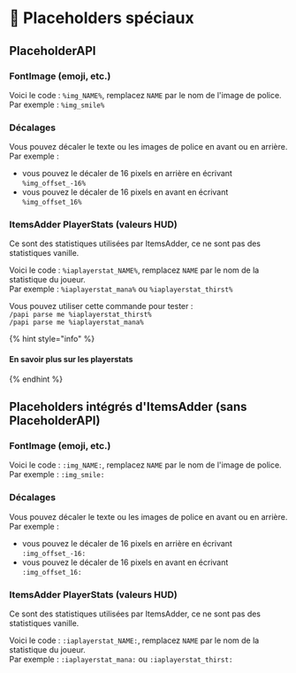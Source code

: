 # 📎 Placeholders spéciaux

## PlaceholderAPI

### FontImage (emoji, etc.)

Voici le code : `%img_NAME%`, remplacez `NAME` par le nom de l'image de police.\
Par exemple : `%img_smile%`

### Décalages

Vous pouvez décaler le texte ou les images de police en avant ou en arrière.\
Par exemple :

* vous pouvez le décaler de 16 pixels en arrière en écrivant `%img_offset_-16%`
* vous pouvez le décaler de 16 pixels en avant en écrivant `%img_offset_16%`

### ItemsAdder PlayerStats (valeurs HUD)

Ce sont des statistiques utilisées par ItemsAdder, ce ne sont pas des statistiques vanille.

Voici le code : `%iaplayerstat_NAME%`, remplacez `NAME` par le nom de la statistique du joueur.\
Par exemple : `%iaplayerstat_mana%` ou `%iaplayerstat_thirst%`

Vous pouvez utiliser cette commande pour tester :\
`/papi parse me %iaplayerstat_thirst%`\
`/papi parse me %iaplayerstat_mana%`

{% hint style="info" %}
#### En savoir plus sur les playerstats
{% endhint %}

## Placeholders intégrés d'ItemsAdder (sans PlaceholderAPI)

### FontImage (emoji, etc.)

Voici le code : `:img_NAME:`, remplacez `NAME` par le nom de l'image de police.\
Par exemple : `:img_smile:`

### Décalages

Vous pouvez décaler le texte ou les images de police en avant ou en arrière.\
Par exemple :

* vous pouvez le décaler de 16 pixels en arrière en écrivant `:img_offset_-16:`
* vous pouvez le décaler de 16 pixels en avant en écrivant `:img_offset_16:`

### ItemsAdder PlayerStats (valeurs HUD)

Ce sont des statistiques utilisées par ItemsAdder, ce ne sont pas des statistiques vanille.

Voici le code : `:iaplayerstat_NAME:`, remplacez `NAME` par le nom de la statistique du joueur.\
Par exemple : `:iaplayerstat_mana:` ou `:iaplayerstat_thirst:`
